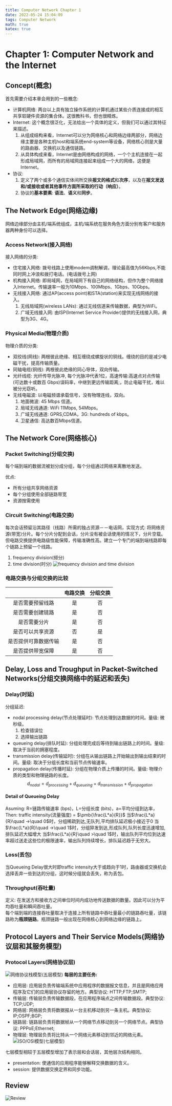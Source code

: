 ```yaml
---
title: Computer Network Chapter 1
date: 2022-05-24 15:04:09
tags: Computer Network
math: true
katex: true
---
```


# Chapter 1: Computer Network and the Internet

## Concept(概念)
首先需要介绍本章会用到的一些概念:
- 计算机网络: 两台以上具有独立操作系统的计算机通过某些介质连接成的相互共享软硬件资源的集合体。这很教科书，但也很精炼。
- Internet: 这个概念很泛化，无法给出一个具体的定义，但我们可以通过其特征来描述。
    1. 从组成结构来看，Internet可以分为网络核心和网络边缘两部分，网络边缘主要是各种主机host和端系统end-system等设备，网络核心则是大量的路由器、交换机以及通信链路。
    2. 从具体构成来看，Internet是由网络构成的网络，一个个主机连接在一起形成局域网，而所有的局域网连接起来组成一个大的网络，这便是Internet。
- 协议: 
    1. 定义了两个或多个通信实体间所交换**报文的格式**和**次序**，以及在**报文发送和/或接收或者其他事件方面所采取的行动（响应）**。
    2. 协议的**基本要素**: **语法**、**语义**和**同步**。

## The Network Edge(网络边缘)
网络边缘部分由主机/端系统组成，主机/端系统在服务角色方面分别有客户和服务器两种身份可以选择。

### Access Network(接入网络)
接入网络的分类:
- 住宅接入网络: 拨号线路上使用modem调制解调，理论最高值为56Kbps,不能同时网上冲浪和拨打电话。(电话拨号上网)
- 机构接入网络: 即局域网，在局域网下有自己的网络结构，但作为整个网络接入Internet。传输速率一般为10Mbps、100Mbps、1Gbps、10Gbps。
- 无线接入网络: 通过AP(access point)和STA(station)来实现无线网络的接入。
    1. 无线局域网(wireless LANs): 通过无线信道来传输数据，典型为WiFi。
    2. 广域无线接入网: 由ISP(Internet Service Provider)提供的无线接入网，典型为3G、4G。

### Physical Media(物理介质)
物理介质的分类:
- 双绞线(网线): 两根彼此绝缘、相互缠绕成螺旋状的铜线。缠绕的目的是减少电磁干扰，提高传输质量。
- 同轴电缆(铜线): 两根彼此绝缘的同心导体，双向传输。
- 光纤线缆: 光纤传导光脉冲, 每个光脉冲代表1位，高速传输:高速点对点传输 (可达数十或数百 Gbps)误码率，中继到更远传输距离;，防止电磁干扰，难以被分光窃听。
- 无线电磁波: 以电磁频谱承载信号，没有物理连线，双向。
    1. 地面微波: 45 Mbps 信道。
    2. 局域无线通道: WiFi 11Mbps, 54Mbps。
    3. 广域无线通道: GPRS,CDMA，3G: hundreds of kbps。
    4. 卫星通信: 高达数百Mbps信道。

## The Network Core(网络核心)

### Packet Switching(分组交换)
每个端到端的数据流被划分成分组，每个分组通过网络来离散地发送。

优点:
- 所有分组共享网络资源
- 每个分组使用全部链路带宽 
- 资源按需使用

### Circuit Switching(电路交换)
每次会话预留沿其路径（线路）所需的独占资源－－电话网，实现方式: 将网络资源(带宽)分片。每个分片分配到会话，分片没有被会话使用的情况下，分片空载。但电路交换提供电路级性能保障，传输准确性高。建立一个专门的端到端线路即每个链路上预留一个线路。
1. frequency division(频分)
2. time division(时分)
![frequency division and time division](division.svg)

### 电路交换与分组交换的比较
|  | 电路交换 | 分组交换 |
|:-:|:-:|:-:|
| 是否需要预留线路 | 是 | 否 |
| 是否需要创建链路 | 是 | 否 |
|   是否需要分片  | 是 | 否 |
| 是否可以共享资源 | 否 | 是 |
| 是否提供可靠数据传输 | 是 | 否 |
| 是否提供带宽保障 | 是 | 否 |

## Delay, Loss and Troughput in Packet-Switched Networks(分组交换网络中的延迟和丢失)

### Delay(时延)
分组延迟: 
- nodal processing delay(节点处理延时): 节点处理到达数据的时间。量级: 微秒级。
    1. 检查错误位
    2. 选择输出链路
- queueing delay(排队时延): 分组处理完成后等待到输出链路上的时间。量级: 取决于当前的拥塞程度。
- transmission delay(传输延时): 分组在从输出链路上开始输出到输出结束的时间。量级: 取决于分组长度和当前节点传输速率。
- propagation delay(传播时延): 分组在物理介质上传播的时间。量级: 物理介质的类型和物理链路的长度。
$$
d_{nodal} = d_{processing} + d_{queueing} + d_{transmission} + d_{propagation}
$$

#### Detail of Queueing Delay
Asuming: R=链路传输速率 (bps)，L=分组长度 (bits)，a=平均分组到达率，
Then: traffic intensity(流量强度) = $\pmb{\frac{L*a}{R}}$
当$\frac{L*a}{R}\quad ->\quad 0$时，分组稀疏到达,无队列,平均排队延迟极小接近于0
当$\frac{L*a}{R}\quad ->\quad 1$时，分组猝发到达,形成队列,队列长度迅速增加,排队延迟大幅增大
当$\frac{L*a}{R}\quad >\quad 1$时，输出队列平均位到达速率超过送走这些位的极限速率，输出队列持续增长，排队延迟趋于无穷大。

### Loss(丢包)
当Queueing Delay很大时即traffic intensity大于或趋向于1时，路由器或交换机会选择丢弃一些到达的分组，这时候分组就会丢失，称为丢包。

### Throughput(吞吐量)
定义: 在发送方和接收方之间单位时间内成功地传送数据的数量。因此可以分为平均吞吐量和瞬间吞吐量。  
每个端到端的连接吞吐量取决于连接上所有链路中吞吐量最小的链路吞吐量，该链路称为**瓶颈链路**。瓶颈链路一般出现在网络核心到网络边缘的链路上。

## Protocol Layers and Their Service Models(网络协议层和其服务模型)

### Protocol Layers(网络协议层)
![网络协议栈模型(五层模型)](protocol_layer.svg)
**每层的主要任务:** 
- 应用层: 应用层负责传输端系统中应用程序的数据报文信息，并且是网络应用程序及它们的应用层协议存留的地方。典型协议: HTTP;FTP;SMTP;
- 传输层: 传输层负责传输数据段，在应用程序端点之间传输数据段。典型协议: TCP;UDP;
- 网络层: 网络层负责将数据报从一台主机移动到另一条主机。典型协议: IP;OSPF;BGP;
- 链路层: 链路层负责将数据帧从一个网络节点移动到另一个网络节点。典型协议: PPPoE;Ethernet;
- 物理层: 物理层负责将比特从一个网络元素移动到邻近的网络元素。
![ISO/OSI模型(七层模型)](ISO_OSI.svg)

七层模型相较于五层模型增加了表示层和会话层，其他层次结构相同。
- presentation: 使通信的应用程序能够解释交换数据的含义。
- session: 提供数据交换定界和同步功能。

## Review
![Review](review.svg)
